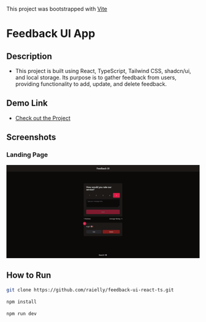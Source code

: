 This project was bootstrapped with [Vite](https://vitejs.dev/)

# Feedback UI App

## Description

- This project is built using React, TypeScript, Tailwind CSS, shadcn/ui, and local storage. Its purpose is to gather feedback from users, providing functionality to add, update, and delete feedback.

## Demo Link

- [Check out the Project](https://feedback-ui-react-ts.vercel.app/)

## Screenshots

### Landing Page

![Landing Page](https://raw.githubusercontent.com/raielly/feedback-ui-react-ts/master/screenshots/Feedback-UI.png)

## How to Run

```bash
git clone https://github.com/raielly/feedback-ui-react-ts.git
```

```bash
npm install
```

```bash
npm run dev
```
